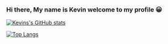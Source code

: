 ### Hi there, My name is Kevin welcome to my profile 😀

<!--
**kevinlo123/kevinlo123** is a ✨ _special_ ✨ repository because its `README.md` (this file) appears on your GitHub profile.

Here are some ideas to get you started:

- 🔭 I’m currently working on ...
- 🌱 I’m currently learning ...
- 👯 I’m looking to collaborate on ...
- 🤔 I’m looking for help with ...
- 💬 Ask me about ...
- 📫 How to reach me: ...
- 😄 Pronouns: ...
- ⚡ Fun fact: ...
-->

[![Kevins's GitHub stats](https://github-readme-stats.vercel.app/api?username=kevinlo123&show_icons=true)](https://github.com/kevinlo123/github-readme-stats)

[![Top Langs](https://github-readme-stats.vercel.app/api/top-langs/?username=kevinlo123&layout=compact)](https://github.com/anuraghazra/github-readme-stats)
